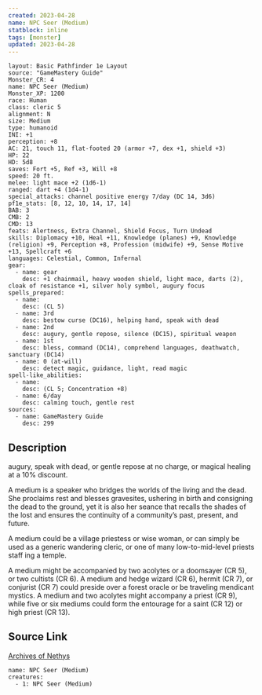 ```yaml
---
created: 2023-04-28
name: NPC Seer (Medium)
statblock: inline
tags: [monster]
updated: 2023-04-28
---
```

```statblock
layout: Basic Pathfinder 1e Layout
source: "GameMastery Guide"
Monster_CR: 4
name: NPC Seer (Medium)
Monster_XP: 1200
race: Human
class: cleric 5
alignment: N
size: Medium
type: humanoid
INI: +1
perception: +8
AC: 21, touch 11, flat-footed 20 (armor +7, dex +1, shield +3)
HP: 22
HD: 5d8
saves: Fort +5, Ref +3, Will +8
speed: 20 ft.
melee: light mace +2 (1d6-1)
ranged: dart +4 (1d4-1)
special_attacks: channel positive energy 7/day (DC 14, 3d6)
pf1e_stats: [8, 12, 10, 14, 17, 14]
BAB: 3
CMB: 2
CMD: 13
feats: Alertness, Extra Channel, Shield Focus, Turn Undead
skills: Diplomacy +10, Heal +11, Knowledge (planes) +9, Knowledge (religion) +9, Perception +8, Profession (midwife) +9, Sense Motive +13, Spellcraft +6
languages: Celestial, Common, Infernal
gear:
  - name: gear
    desc: +1 chainmail, heavy wooden shield, light mace, darts (2), cloak of resistance +1, silver holy symbol, augury focus
spells_prepared:
  - name:
    desc: (CL 5)
  - name: 3rd
    desc: bestow curse (DC16), helping hand, speak with dead
  - name: 2nd
    desc: augury, gentle repose, silence (DC15), spiritual weapon
  - name: 1st
    desc: bless, command (DC14), comprehend languages, deathwatch, sanctuary (DC14)
  - name: 0 (at-will)
    desc: detect magic, guidance, light, read magic
spell-like_abilities:
  - name:
    desc: (CL 5; Concentration +8)
  - name: 6/day
    desc: calming touch, gentle rest
sources:
  - name: GameMastery Guide
    desc: 299
```
## Description
augury, speak with dead, or gentle repose at no charge, or magical healing at a 10% discount.

A medium is a speaker who bridges the worlds of the living and the dead. She proclaims rest and blesses gravesites, ushering in birth and consigning the dead to the ground, yet it is also her seance that recalls the shades of the lost and ensures the continuity of a community’s past, present, and future.

A medium could be a village priestess or wise woman, or can simply be used as a generic wandering cleric, or one of many low-to-mid-level priests staff ing a temple.

A medium might be accompanied by two acolytes or a doomsayer (CR 5), or two cultists (CR 6). A medium and hedge wizard (CR 6), hermit (CR 7), or conjurist (CR 7) could preside over a forest oracle or be traveling mendicant mystics. A medium and two acolytes might accompany a priest (CR 9), while five or six mediums could form the entourage for a saint (CR 12) or high priest (CR 13).
## Source Link
[Archives of Nethys](https://aonprd.com/NPCDisplay.aspx?ItemName=Seer%20(Medium))
```encounter-table
name: NPC Seer (Medium)
creatures:
  - 1: NPC Seer (Medium)
```

